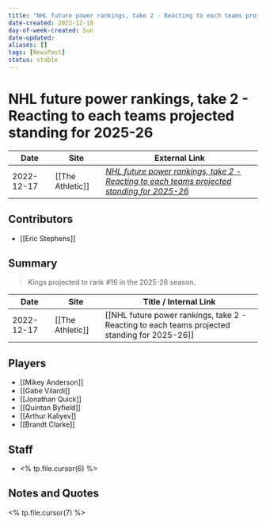 ```yaml
---
title: "NHL future power rankings, take 2 - Reacting to each teams projected standing for 2025-26"
date-created: 2022-12-18
day-of-week-created: Sun
date-updated: 
aliases: []
tags: [NewsPost]
status: stable
---
```


# NHL future power rankings, take 2 - Reacting to each teams projected standing for 2025-26

| Date       | Site             | External Link                                                                                                                                                                  |
| ---------- | ---------------- | ------------------------------------------------------------------------------------------------------------------------------------------------------------------------------ |
| 2022-12-17 | [[The Athletic]] | [*NHL future power rankings, take 2 - Reacting to each teams projected standing for 2025-26*](https://theathletic.com/4008632/2022/12/17/nhl-future-power-rankings-reactions/) |

## Contributors
- [[Eric Stephens]]

## Summary
> Kings projected to rank #16 in the 2025-26 season.

| Date       | Site             | Title / Internal Link                                                                         |
| ---------- | ---------------- | --------------------------------------------------------------------------------------------- |
| 2022-12-17 | [[The Athletic]] | [[NHL future power rankings, take 2 - Reacting to each teams projected standing for 2025-26]] |

## Players
- [[Mikey Anderson]]
- [[Gabe Vilardi]]
- [[Jonathan Quick]]
- [[Quinton Byfield]]
- [[Arthur Kaliyev]]
- [[Brandt Clarke]]

## Staff
- <% tp.file.cursor(6) %>

## Notes and Quotes
<% tp.file.cursor(7) %>
